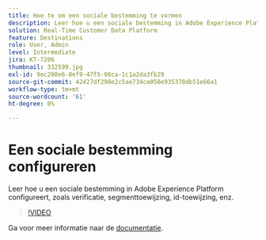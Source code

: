 ```yaml
---
title: Hoe te om een sociale bestemming te vormen
description: Leer hoe u een sociale bestemming in Adobe Experience Platform configureert, zoals verificatie, segmenttoewijzing, id-toewijzing, enz.
solution: Real-Time Customer Data Platform
feature: Destinations
role: User, Admin
level: Intermediate
jira: KT-7206
thumbnail: 332599.jpg
exl-id: 9ec200e6-8ef9-47f5-98ca-1c1a2da3fb29
source-git-commit: 42427df298e2c5ae734ce050e935378db51e66a1
workflow-type: tm+mt
source-wordcount: '61'
ht-degree: 0%

---
```


# Een sociale bestemming configureren

Leer hoe u een sociale bestemming in Adobe Experience Platform configureert, zoals verificatie, segmenttoewijzing, id-toewijzing, enz.

>[!VIDEO](https://video.tv.adobe.com/v/332599/?quality=12&learn=on)

Ga voor meer informatie naar de [documentatie](https://experienceleague.adobe.com/docs/experience-platform/destinations/catalog/social/overview.html).
